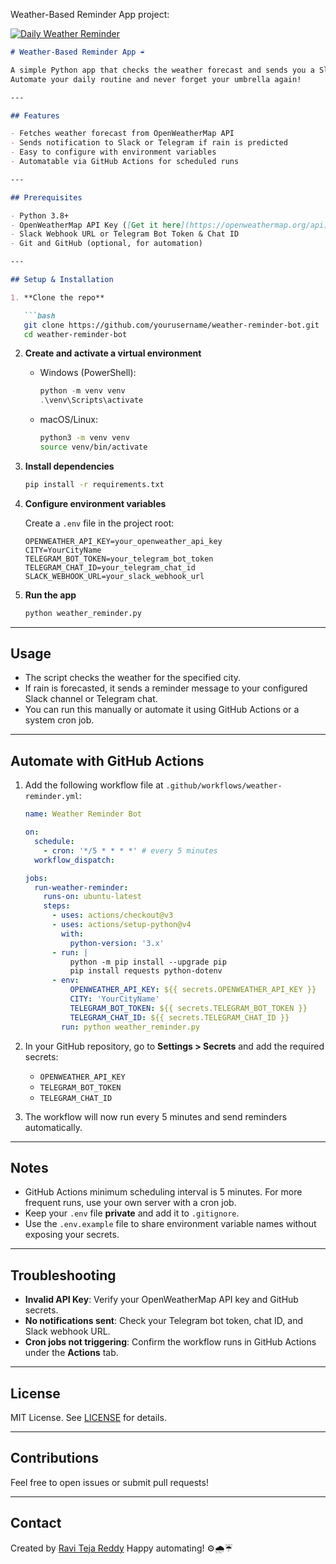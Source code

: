 Weather-Based Reminder App project:

[![Daily Weather Reminder](https://github.com/Ravitejakoyya/weather-reminder-bot/actions/workflows/schedule.yml/badge.svg)](https://github.com/Ravitejakoyya/weather-reminder-bot/actions/workflows/schedule.yml)

````markdown
# Weather-Based Reminder App ☔️

A simple Python app that checks the weather forecast and sends you a Slack or Telegram reminder if rain is expected.  
Automate your daily routine and never forget your umbrella again!

---

## Features

- Fetches weather forecast from OpenWeatherMap API  
- Sends notification to Slack or Telegram if rain is predicted  
- Easy to configure with environment variables  
- Automatable via GitHub Actions for scheduled runs  

---

## Prerequisites

- Python 3.8+  
- OpenWeatherMap API Key ([Get it here](https://openweathermap.org/api))  
- Slack Webhook URL or Telegram Bot Token & Chat ID  
- Git and GitHub (optional, for automation)

---

## Setup & Installation

1. **Clone the repo**

   ```bash
   git clone https://github.com/yourusername/weather-reminder-bot.git
   cd weather-reminder-bot
````

2. **Create and activate a virtual environment**

   * Windows (PowerShell):

     ```powershell
     python -m venv venv
     .\venv\Scripts\activate
     ```
   * macOS/Linux:

     ```bash
     python3 -m venv venv
     source venv/bin/activate
     ```

3. **Install dependencies**

   ```bash
   pip install -r requirements.txt
   ```

4. **Configure environment variables**

   Create a `.env` file in the project root:

   ```env
   OPENWEATHER_API_KEY=your_openweather_api_key
   CITY=YourCityName
   TELEGRAM_BOT_TOKEN=your_telegram_bot_token
   TELEGRAM_CHAT_ID=your_telegram_chat_id
   SLACK_WEBHOOK_URL=your_slack_webhook_url
   ```

5. **Run the app**

   ```bash
   python weather_reminder.py
   ```

---

## Usage

* The script checks the weather for the specified city.
* If rain is forecasted, it sends a reminder message to your configured Slack channel or Telegram chat.
* You can run this manually or automate it using GitHub Actions or a system cron job.

---

## Automate with GitHub Actions

1. Add the following workflow file at `.github/workflows/weather-reminder.yml`:

   ```yaml
   name: Weather Reminder Bot

   on:
     schedule:
       - cron: '*/5 * * * *' # every 5 minutes
     workflow_dispatch:

   jobs:
     run-weather-reminder:
       runs-on: ubuntu-latest
       steps:
         - uses: actions/checkout@v3
         - uses: actions/setup-python@v4
           with:
             python-version: '3.x'
         - run: |
             python -m pip install --upgrade pip
             pip install requests python-dotenv
         - env:
             OPENWEATHER_API_KEY: ${{ secrets.OPENWEATHER_API_KEY }}
             CITY: 'YourCityName'
             TELEGRAM_BOT_TOKEN: ${{ secrets.TELEGRAM_BOT_TOKEN }}
             TELEGRAM_CHAT_ID: ${{ secrets.TELEGRAM_CHAT_ID }}
           run: python weather_reminder.py
   ```

2. In your GitHub repository, go to **Settings > Secrets** and add the required secrets:

   * `OPENWEATHER_API_KEY`
   * `TELEGRAM_BOT_TOKEN`
   * `TELEGRAM_CHAT_ID`

3. The workflow will now run every 5 minutes and send reminders automatically.

---

## Notes

* GitHub Actions minimum scheduling interval is 5 minutes. For more frequent runs, use your own server with a cron job.
* Keep your `.env` file **private** and add it to `.gitignore`.
* Use the `.env.example` file to share environment variable names without exposing your secrets.

---

## Troubleshooting

* **Invalid API Key**: Verify your OpenWeatherMap API key and GitHub secrets.
* **No notifications sent**: Check your Telegram bot token, chat ID, and Slack webhook URL.
* **Cron jobs not triggering**: Confirm the workflow runs in GitHub Actions under the **Actions** tab.

---

## License

MIT License. See [LICENSE](LICENSE) for details.

---

## Contributions

Feel free to open issues or submit pull requests!

---

## Contact

Created by [Ravi Teja Reddy](https://github.com/Ravitejakoyya/)
Happy automating! ⚙️🌧️☔️

```
